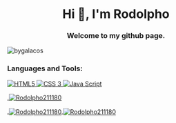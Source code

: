 <h1 align="center">Hi 👋, I'm Rodolpho</h1>
<h3 align="center">Welcome to my github page.</h3>

<p align="left"> <img src="https://komarev.com/ghpvc/?username=Rodolpho211180&label=Profile%20views&color=0e75b6&style=flat" alt="bygalacos" /> </p>


<h3 align="left">Languages and Tools:</h3>

<p align="left">
<a href="https://www.w3.org/html/logo/" target="_blank"><img src="https://img.shields.io/badge/HTML-239120?style=for-the-badge&logo=html5&logoColor=white" alt="HTML5"/> 
<a href="https://www.w3.org/Style/CSS/Overview.en.html" alt="CSS3"> <img src="https://img.shields.io/badge/CSS-239120?&style=for-the-badge&logo=css3&logoColor=white" alt="CSS 3"/>
<a href="https://www.javascript.com/" alt="JAVASCRIPT"> 
<img src="https://img.shields.io/badge/JavaScript-F7DF1E?style=for-the-badge&logo=javascript&logoColor=black" alt="Java Script"/>
<p>&nbsp;<img align="center" src="https://github-readme-stats.vercel.app/api/top-langs?username=Rodolpho211180&show_icons=true&locale=en&layout=compact" alt="Rodolpho211180" &nbsp;/></p>
&nbsp;<img align="center" src="https://github-readme-stats.vercel.app/api?username=Rodolpho211180&show_icons=true&locale=en" alt="Rodolpho211180" &nbsp;/>
<img align="center" src="https://github-readme-streak-stats.herokuapp.com/?user=Rodolpho211180&" alt="Rodolpho211180" />
